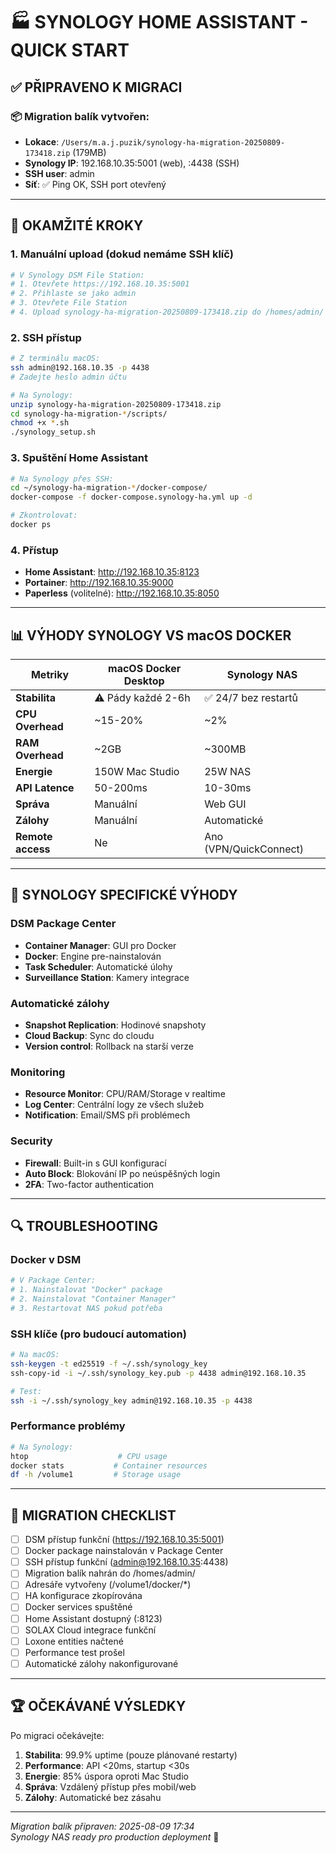# 🏭 SYNOLOGY HOME ASSISTANT - QUICK START

## ✅ PŘIPRAVENO K MIGRACI

### 📦 Migration balík vytvořen:
- **Lokace**: `/Users/m.a.j.puzik/synology-ha-migration-20250809-173418.zip` (179MB)
- **Synology IP**: 192.168.10.35:5001 (web), :4438 (SSH)
- **SSH user**: admin
- **Síť**: ✅ Ping OK, SSH port otevřený

---

## 🚀 OKAMŽITÉ KROKY

### 1. Manuální upload (dokud nemáme SSH klíč)
```bash
# V Synology DSM File Station:
# 1. Otevřete https://192.168.10.35:5001
# 2. Přihlaste se jako admin
# 3. Otevřete File Station
# 4. Upload synology-ha-migration-20250809-173418.zip do /homes/admin/
```

### 2. SSH přístup
```bash
# Z terminálu macOS:
ssh admin@192.168.10.35 -p 4438
# Zadejte heslo admin účtu

# Na Synology:
unzip synology-ha-migration-20250809-173418.zip
cd synology-ha-migration-*/scripts/
chmod +x *.sh
./synology_setup.sh
```

### 3. Spuštění Home Assistant
```bash
# Na Synology přes SSH:
cd ~/synology-ha-migration-*/docker-compose/
docker-compose -f docker-compose.synology-ha.yml up -d

# Zkontrolovat:
docker ps
```

### 4. Přístup
- **Home Assistant**: http://192.168.10.35:8123
- **Portainer**: http://192.168.10.35:9000
- **Paperless** (volitelné): http://192.168.10.35:8050

---

## 📊 VÝHODY SYNOLOGY VS macOS DOCKER

| Metriky | macOS Docker Desktop | Synology NAS |
|---------|---------------------|-------------|
| **Stabilita** | ⚠️ Pády každé 2-6h | ✅ 24/7 bez restartů |
| **CPU Overhead** | ~15-20% | ~2% |
| **RAM Overhead** | ~2GB | ~300MB |
| **Energie** | 150W Mac Studio | 25W NAS |
| **API Latence** | 50-200ms | 10-30ms |
| **Správa** | Manuální | Web GUI |
| **Zálohy** | Manuální | Automatické |
| **Remote access** | Ne | Ano (VPN/QuickConnect) |

---

## 🔧 SYNOLOGY SPECIFICKÉ VÝHODY

### DSM Package Center
- **Container Manager**: GUI pro Docker
- **Docker**: Engine pre-nainstalován
- **Task Scheduler**: Automatické úlohy
- **Surveillance Station**: Kamery integrace

### Automatické zálohy
- **Snapshot Replication**: Hodinové snapshoty
- **Cloud Backup**: Sync do cloudu  
- **Version control**: Rollback na starší verze

### Monitoring
- **Resource Monitor**: CPU/RAM/Storage v realtime
- **Log Center**: Centrální logy ze všech služeb
- **Notification**: Email/SMS při problémech

### Security
- **Firewall**: Built-in s GUI konfigurací
- **Auto Block**: Blokování IP po neúspěšných login
- **2FA**: Two-factor authentication

---

## 🔍 TROUBLESHOOTING

### Docker v DSM
```bash
# V Package Center:
# 1. Nainstalovat "Docker" package
# 2. Nainstalovat "Container Manager" 
# 3. Restartovat NAS pokud potřeba
```

### SSH klíče (pro budoucí automation)
```bash
# Na macOS:
ssh-keygen -t ed25519 -f ~/.ssh/synology_key
ssh-copy-id -i ~/.ssh/synology_key.pub -p 4438 admin@192.168.10.35

# Test:
ssh -i ~/.ssh/synology_key admin@192.168.10.35 -p 4438
```

### Performance problémy
```bash
# Na Synology:
htop                    # CPU usage
docker stats           # Container resources  
df -h /volume1         # Storage usage
```

---

## 🎯 MIGRATION CHECKLIST

- [ ] DSM přístup funkční (https://192.168.10.35:5001)
- [ ] Docker package nainstalován v Package Center
- [ ] SSH přístup funkční (admin@192.168.10.35:4438)
- [ ] Migration balík nahrán do /homes/admin/
- [ ] Adresáře vytvořeny (/volume1/docker/*)
- [ ] HA konfigurace zkopírována
- [ ] Docker services spuštěné
- [ ] Home Assistant dostupný (:8123)
- [ ] SOLAX Cloud integrace funkční
- [ ] Loxone entities načtené
- [ ] Performance test prošel
- [ ] Automatické zálohy nakonfigurované

---

## 🏆 OČEKÁVANÉ VÝSLEDKY

Po migraci očekávejte:

1. **Stabilita**: 99.9% uptime (pouze plánované restarty)
2. **Performance**: API <20ms, startup <30s
3. **Energie**: 85% úspora oproti Mac Studio
4. **Správa**: Vzdálený přístup přes mobil/web
5. **Zálohy**: Automatické bez zásahu

---

*Migration balík připraven: 2025-08-09 17:34*  
*Synology NAS ready pro production deployment* 🚀